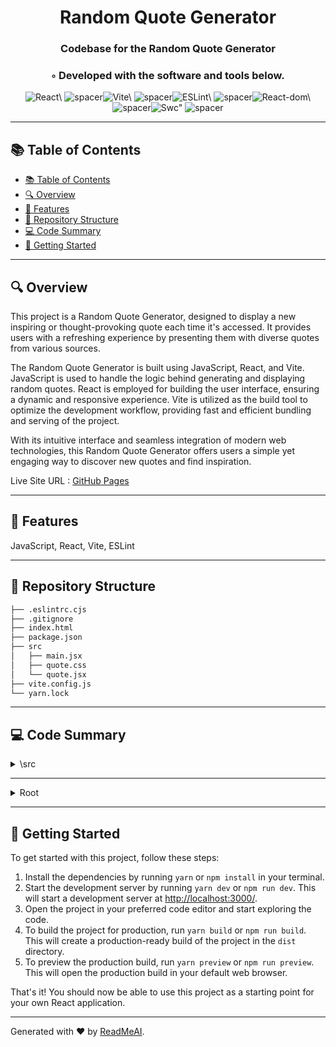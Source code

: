 
  <div align="center">
  <h1 align="center">Random Quote Generator</h1>
  <h3>Codebase for the Random Quote Generator</h3>
  <h3>◦ Developed with the software and tools below.</h3>
  <p align="center"><img src="https://img.shields.io/badge/-React-004E89?logo=React&style=flat-square" alt='React\' />
<img src="https://via.placeholder.com/1/0000/00000000" alt="spacer" /><img src="https://img.shields.io/badge/-Vite-004E89?logo=Vite&style=flat-square" alt='Vite\' />
<img src="https://via.placeholder.com/1/0000/00000000" alt="spacer" /><img src="https://img.shields.io/badge/-ESLint-004E89?logo=ESLint&style=flat-square" alt='ESLint\' />
<img src="https://via.placeholder.com/1/0000/00000000" alt="spacer" /><img src="https://img.shields.io/badge/-React%20dom-004E89?logo=React%20dom&style=flat-square" alt='React-dom\' />
<img src="https://via.placeholder.com/1/0000/00000000" alt="spacer" /><img src="https://img.shields.io/badge/-Swc-004E89?logo=Swc&style=flat-square" alt='Swc"' />
<img src="https://via.placeholder.com/1/0000/00000000" alt="spacer" />
  </p>
  </div>
  
  ---
  ## 📚 Table of Contents
  - [📚 Table of Contents](#-table-of-contents)
  - [🔍 Overview](#-overview)
  - [🌟 Features](#-features)
  - [📁 Repository Structure](#-repository-structure)
  - [💻 Code Summary](#-code-summary)
  - [🚀 Getting Started](#-getting-started)
  
  ---
  
  
  ## 🔍 Overview

 This project is a Random Quote Generator, designed to display a new inspiring or thought-provoking quote each time it's accessed. It provides users with a refreshing experience by presenting them with diverse quotes from various sources.

The Random Quote Generator is built using JavaScript, React, and Vite. JavaScript is used to handle the logic behind generating and displaying random quotes. React is employed for building the user interface, ensuring a dynamic and responsive experience. Vite is utilized as the build tool to optimize the development workflow, providing fast and efficient bundling and serving of the project.

With its intuitive interface and seamless integration of modern web technologies, this Random Quote Generator offers users a simple yet engaging way to discover new quotes and find inspiration.

Live Site URL : [GitHub Pages](https://donichristian.github.io/random-quote-generator/)

---

## 🌟 Features

 JavaScript, React, Vite, ESLint

---

## 📁 Repository Structure

```sh
├── .eslintrc.cjs
├── .gitignore
├── index.html
├── package.json
├── src
│   ├── main.jsx
│   ├── quote.css
│   └── quote.jsx
├── vite.config.js
└── yarn.lock

```

---

## 💻 Code Summary

<details><summary>\src</summary>

| File | Summary |
| ---- | ------- |
| main.jsx |  The code renders a React component named Quote in the root element of the HTML document with ID root |
| quote.jsx |  The code defines a functional component called Quote that renders a QuoteBox component, which displays a random quote from an array of objects. The Quote component uses the useState hook to create a state variable quote and its setter function setQuote, with initial value obtained from quoteList. The Quote component also defines a function handleNewQuote to set a new quote by randomly selecting one from quoteList. |

</details>

---

<details><summary>Root</summary>

| File | Summary |
| ---- | ------- |
| vite.config.js |  The code defines a Vite configuration file that imports the React plugin and exports a default configuration object with the plugin added to the plugins array. |

</details>

---

## 🚀 Getting Started

 To get started with this project, follow these steps:<br>
1. Install the dependencies by running `yarn` or `npm install` in your terminal.
2. Start the development server by running `yarn dev` or `npm run dev`. This will start a development server at <http://localhost:3000/>.
3. Open the project in your preferred code editor and start exploring the code.
4. To build the project for production, run `yarn build` or `npm run build`. This will create a production-ready build of the project in the `dist` directory.
5. To preview the production build, run `yarn preview` or `npm run preview`. This will open the production build in your default web browser.

That's it! You should now be able to use this project as a starting point for your own React application.

---

Generated with ❤️ by [ReadMeAI](https://www.readmeai.co/).
